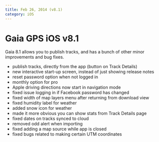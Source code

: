 ```yaml
---
title: Feb 26, 2014 (v8.1)
category: iOS
---
```


# Gaia GPS iOS v8.1

Gaia 8.1 allows you to publish tracks, and has a bunch of other minor improvements and bug fixes.

* publish tracks, directly from the app (button on Track Details)
* new interactive start-up screen, instead of just showing release notes
* reset password option when not logged in
* monthly option for pro
* Apple driving directions now start in navigation mode
* fixed issue logging in if Facebook password has changed
* fixed width of map layers menu after returning from download view
* fixed humidity label for weather
* added snow icon for weather
* made it more obvious you can show stats from Track Details page
* fixed dates on tracks synced to cloud
* removed odd alert when importing       
* fixed adding a map source while app is closed  
* fixed bugs related to making certain UTM coordinates   
